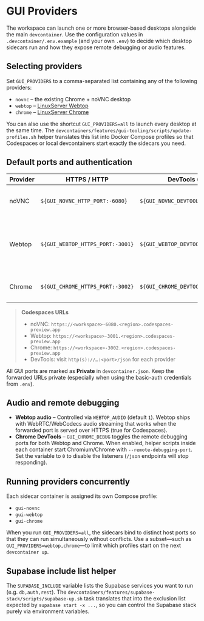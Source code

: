 # GUI Providers

The workspace can launch one or more browser-based desktops alongside the main
`devcontainer`. Use the configuration values in `.devcontainer/.env.example`
(and your own `.env`) to decide which desktop sidecars run and how they expose
remote debugging or audio features.

## Selecting providers

Set `GUI_PROVIDERS` to a comma-separated list containing any of the following
providers:

- `novnc` – the existing Chrome + noVNC desktop
- `webtop` – [LinuxServer Webtop](https://docs.linuxserver.io/images/docker-webtop/)
- `chrome` – [LinuxServer Chrome](https://docs.linuxserver.io/images/docker-chrome/)

You can also use the shortcut `GUI_PROVIDERS=all` to launch every desktop at the
same time. The `devcontainers/features/gui-tooling/scripts/update-profiles.sh`
helper translates this list into Docker Compose profiles so that Codespaces or local devcontainers
start exactly the sidecars you need.

## Default ports and authentication

| Provider | HTTPS / HTTP | DevTools (CDP) | Notes |
| --- | --- | --- | --- |
| noVNC | `${GUI_NOVNC_HTTP_PORT:-6080}` | `${GUI_NOVNC_DEVTOOLS_PORT:-9222}` | Audio bridge available on 6081 (Opus/OGG) |
| Webtop | `${GUI_WEBTOP_HTTPS_PORT:-3001}` | `${GUI_WEBTOP_DEVTOOLS_PORT:-9223}` | Requires HTTPS for audio/video; credentials from `WEBTOP_USER` / `WEBTOP_PASSWORD` |
| Chrome | `${GUI_CHROME_HTTPS_PORT:-3002}` | `${GUI_CHROME_DEVTOOLS_PORT:-9224}` | Credentials reuse `CHROME_USER` / `CHROME_PASSWORD` |

> **Codespaces URLs**
>
> - noVNC: `https://<workspace>-6080.<region>.codespaces-preview.app`
> - Webtop: `https://<workspace>-3001.<region>.codespaces-preview.app`
> - Chrome: `https://<workspace>-3002.<region>.codespaces-preview.app`
> - DevTools: visit `http(s)://…:<port>/json` for each provider

All GUI ports are marked as **Private** in `devcontainer.json`. Keep the
forwarded URLs private (especially when using the basic-auth credentials from
`.env`).

## Audio and remote debugging

- **Webtop audio** – Controlled via `WEBTOP_AUDIO` (default `1`). Webtop ships
  with WebRTC/WebCodecs audio streaming that works when the forwarded port is
  served over HTTPS (true for Codespaces).
- **Chrome DevTools** – `GUI_CHROME_DEBUG` toggles the remote debugging ports for
  both Webtop and Chrome. When enabled, helper scripts inside each container
  start Chromium/Chrome with `--remote-debugging-port`. Set the variable to `0`
  to disable the listeners (`/json` endpoints will stop responding).

## Running providers concurrently

Each sidecar container is assigned its own Compose profile:

- `gui-novnc`
- `gui-webtop`
- `gui-chrome`

When you run `GUI_PROVIDERS=all`, the sidecars bind to distinct host ports so
that they can run simultaneously without conflicts. Use a subset—such as
`GUI_PROVIDERS=webtop,chrome`—to limit which profiles start on the next
`devcontainer up`.

## Supabase include list helper

The `SUPABASE_INCLUDE` variable lists the Supabase services you want to run
(e.g. `db,auth,rest`). The `devcontainers/features/supabase-stack/scripts/supabase-up.sh`
task translates that into the exclusion list expected by `supabase start -x ...`, so you can
control the Supabase stack purely via environment variables.
